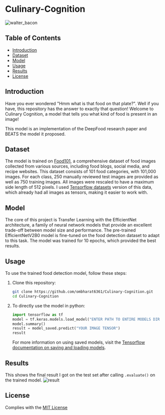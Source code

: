 # Culinary-Cognition

![walter_bacon](https://github.com/ombharat6361/Culinary-Cognition/assets/96538649/32022c90-df4f-4516-ad84-d69acd1c7681)


## Table of Contents

- [Introduction](#introduction)
- [Dataset](#dataset)
- [Model](#model)
- [Usage](#usage)
- [Results](#results)
- [License](#license)

## Introduction

Have you ever wondered "Hmm what is that food on that plate?". Well if you have, this repository has the answer to exactly that question!
Welcome to Culinary Cognition, a model that tells you what kind of food is present in an image!

This model is an implementation of the DeepFood research paper and BEATS the model it proposed.

## Dataset

The model is trained on [Food101](https://www.kaggle.com/datasets/dansbecker/food-101), a comprehensive dataset of food images collected from various sources, including food blogs, social media, and recipe websites. This dataset consists of 101 food categories, with 101,000 images. For each class, 250 manually reviewed test images are provided as well as 750 training images. All images were rescaled to have a maximum side length of 512 pixels. I used [Tensorflow datasets](https://www.tensorflow.org/datasets/catalog/food101) version of this data, which already had all images as tensors, making it easier to work with.

## Model

The core of this project is Transfer Learning with the EfficientNet architecture, a family of neural network models that provide an excellent trade-off between model size and performance. The pre-trained EfficientNetV2B0 model is fine-tuned on the food detection dataset to adapt to this task. The model was trained for 10 epochs, which provided the best results.

## Usage

To use the trained food detection model, follow these steps:

1. Clone this repository:
   ```bash
   git clone https://github.com/ombharat6361/Culinary-Cognition.git
   cd Culinary-Cognition
   ```

2. To directly use the model in python:
   ```python
   import tensorflow as tf
   model = tf.keras.models.load_model("ENTER PATH TO ENTIRE MODELS DIR")
   model.summary()
   result = model_saved.predict("YOUR IMAGE TENSOR")
   result
   ```
   For more information on using saved models, visit the [Tensorflow documentation on saving and loading models](https://www.tensorflow.org/tutorials/keras/save_and_load).

## Results
This shows the final result I got on the test set after calling `.evaluate()` on the trained model.
![result](https://github.com/ombharat6361/Culinary-Cognition/assets/96538649/d79bbab1-e6e8-46bb-9571-cf32a40a9193)

## License
Complies with the [MIT License](LICENSE)
